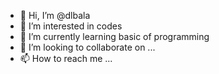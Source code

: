- 👋 Hi, I’m @dlbala
- 👀 I’m interested in codes
- 🌱 I’m currently learning basic of programming
- 💞️ I’m looking to collaborate on ...
- 📫 How to reach me ...

<!---
dlbala/dlbala is a ✨ special ✨ repository because its `README.md` (this file) appears on your GitHub profile.
You can click the Preview link to take a look at your changes.
--->
